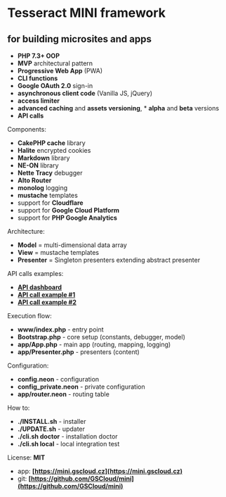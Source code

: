 Tesseract MINI framework
========================

for building microsites and apps
--------------------------------

* **PHP 7.3+ OOP**
* **MVP** architectural pattern
* **Progressive Web App** (PWA)
* **CLI functions**
* **Google OAuth 2.0** sign-in
* **asynchronous client code** (Vanilla JS, jQuery)
* **access limiter**
* **advanced caching** and **assets versioning**, * **alpha** and **beta** versions
* **API calls**

Components:

* **CakePHP cache** library
* **Halite** encrypted cookies
* **Markdown** library
* **NE-ON** library
* **Nette Tracy** debugger
* **Alto Router**
* **monolog** logging
* **mustache** templates
* support for **Cloudflare**
* support for **Google Cloud Platform**
* support for **PHP Google Analytics**

Architecture:

* **Model** = multi-dimensional data array
* **View** = mustache templates
* **Presenter** = Singleton presenters extending abstract presenter

API calls examples:

* **[API dashboard](/api)**
* **[API call example #1](/api/v1/GetCall1)**
* **[API call example #2](/api/v1/GetCall2/someparameter)**

Execution flow:

* **www/index.php** - entry point
* **Bootstrap.php** - core setup (constants, debugger, model)
* **app/App.php** - main app (routing, mapping, logging)
* **app/Presenter.php** - presenters (content)

Configuration:

* **config.neon** - configuration
* **config_private.neon** - private configuration
* **app/router.neon** - routing table

How to:

* **./INSTALL.sh** - installer
* **./UPDATE.sh** - updater
* **./cli.sh doctor** - installation doctor
* **./cli.sh local** - local integration test

License: **MIT**

* app: **[https://mini.gscloud.cz](https://mini.gscloud.cz)**
* git: **[https://github.com/GSCloud/mini](https://github.com/GSCloud/mini)**
